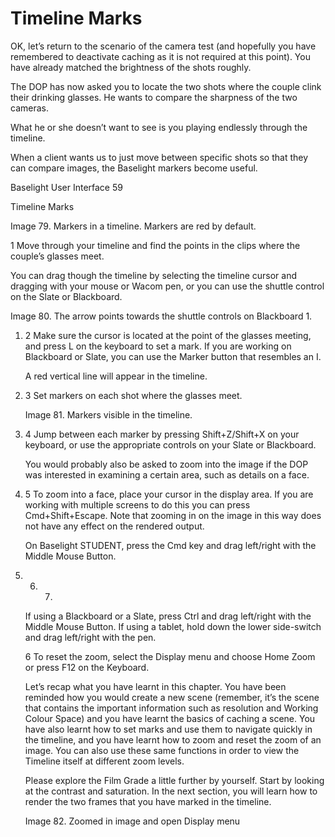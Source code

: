 # Timeline Marks



OK, let’s return to the scenario of the camera test \(and hopefully you have remembered to deactivate caching as it is not required at this point\). You have already matched the brightness of the shots roughly.

The DOP has now asked you to locate the two shots where the couple clink their drinking glasses. He wants to compare the sharpness of the two cameras.

What he or she doesn’t want to see is you playing endlessly through the timeline.

When a client wants us to just move between specific shots so that they can compare images, the Baselight markers become useful.

Baselight User Interface 59

Timeline Marks

Image 79. Markers in a timeline. Markers are red by default.

1 Move through your timeline and find the points in the clips where the couple’s glasses meet.

You can drag though the timeline by selecting the timeline cursor and dragging with your mouse or Wacom pen, or you can use the shuttle control on the Slate or Blackboard.







Image 80. The arrow points towards the shuttle controls on Blackboard 1.

1. 2  Make sure the cursor is located at the point of the glasses meeting, and press L on the keyboard to set a mark. If you are working on Blackboard or Slate, you can use the Marker button that resembles an I.

   A red vertical line will appear in the timeline.

2. 3  Set markers on each shot where the glasses meet.

   Image 81. Markers visible in the timeline.

3. 4  Jump between each marker by pressing Shift+Z/Shift+X on your keyboard, or use the appropriate controls on your Slate or Blackboard.

   You would probably also be asked to zoom into the image if the DOP was interested in examining a certain area, such as details on a face.

4. 5  To zoom into a face, place your cursor in the display area. If you are working with multiple screens to do this you can press Cmd+Shift+Escape. Note that zooming in on the image in this way does not have any effect on the rendered output.

   On Baselight STUDENT, press the Cmd key and drag left/right with the Middle Mouse Button.

5. 6. 7. 

   If using a Blackboard or a Slate, press Ctrl and drag left/right with the Middle Mouse Button. If using a tablet, hold down the lower side-switch and drag left/right with the pen.

   6 To reset the zoom, select the Display menu and choose Home Zoom or press F12 on the Keyboard.

   Let’s recap what you have learnt in this chapter. You have been reminded how you would create a new scene \(remember, it’s the scene that contains the important information such as resolution and Working Colour Space\) and you have learnt the basics of caching a scene. You have also learnt how to set marks and use them to navigate quickly in the timeline, and you have learnt how to zoom and reset the zoom of an image. You can also use these same functions in order to view the Timeline itself at different zoom levels.

   Please explore the Film Grade a little further by yourself. Start by looking at the contrast and saturation. In the next section, you will learn how to render the two frames that you have marked in the timeline.

   Image 82. Zoomed in image and open Display menu  





